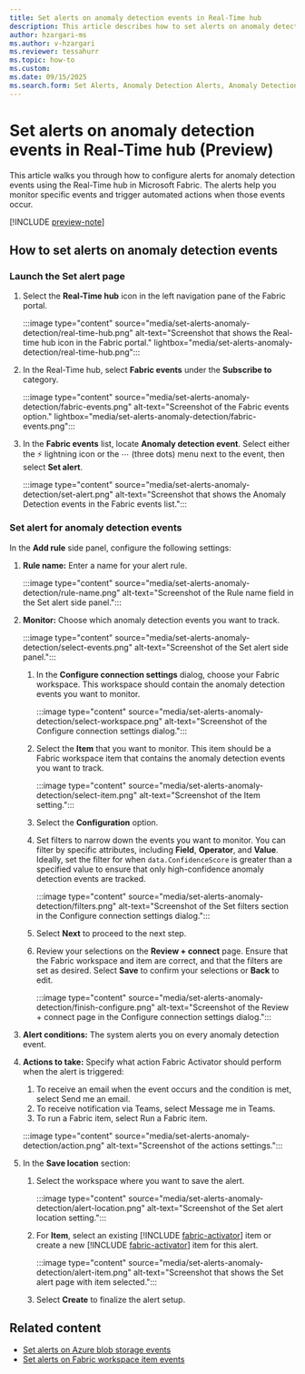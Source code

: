 ```yaml
---
title: Set alerts on anomaly detection events in Real-Time hub
description: This article describes how to set alerts on anomaly detection events in Real-Time hub.
author: hzargari-ms
ms.author: v-hzargari
ms.reviewer: tessahurr
ms.topic: how-to
ms.custom:
ms.date: 09/15/2025
ms.search.form: Set Alerts, Anomaly Detection Alerts, Anomaly Detection Set Alerts
---
```


# Set alerts on anomaly detection events in Real-Time hub (Preview)

This article walks you through how to configure alerts for anomaly detection events using the Real-Time hub in Microsoft Fabric. The alerts help you monitor specific events and trigger automated actions when those events occur.

[!INCLUDE [preview-note](../includes/feature-preview-note.md)]

## How to set alerts on anomaly detection events

### Launch the Set alert page

1. Select the **Real-Time hub** icon in the left navigation pane of the Fabric portal.

    :::image type="content" source="media/set-alerts-anomaly-detection/real-time-hub.png" alt-text="Screenshot that shows the Real-time hub icon in the Fabric portal." lightbox="media/set-alerts-anomaly-detection/real-time-hub.png":::

1. In the Real-Time hub, select **Fabric events** under the **Subscribe to** category.

    :::image type="content" source="media/set-alerts-anomaly-detection/fabric-events.png" alt-text="Screenshot of the Fabric events option." lightbox="media/set-alerts-anomaly-detection/fabric-events.png":::

1. In the **Fabric events** list, locate **Anomaly detection event**. Select either the ⚡ lightning icon or the ⋯ (three dots) menu next to the event, then select **Set alert**.

    :::image type="content" source="media/set-alerts-anomaly-detection/set-alert.png" alt-text="Screenshot that shows the Anomaly Detection events in the Fabric events list.":::

### Set alert for anomaly detection events

In the **Add rule** side panel, configure the following settings:

1. **Rule name:** Enter a name for your alert rule.

    :::image type="content" source="media/set-alerts-anomaly-detection/rule-name.png" alt-text="Screenshot of the Rule name field in the Set alert side panel.":::

1. **Monitor:** Choose which anomaly detection events you want to track.

    :::image type="content" source="media/set-alerts-anomaly-detection/select-events.png" alt-text="Screenshot of the Set alert side panel.":::

    1. In the **Configure connection settings** dialog, choose your Fabric workspace. This workspace should contain the anomaly detection events you want to monitor.

        :::image type="content" source="media/set-alerts-anomaly-detection/select-workspace.png" alt-text="Screenshot of the Configure connection settings dialog.":::

    1. Select the **Item** that you want to monitor. This item should be a Fabric workspace item that contains the anomaly detection events you want to track.

        :::image type="content" source="media/set-alerts-anomaly-detection/select-item.png" alt-text="Screenshot of the Item setting.":::

    1. Select the **Configuration** option.

    1. Set filters to narrow down the events you want to monitor. You can filter by specific attributes, including **Field**, **Operator**, and **Value**.
        Ideally, set the filter for when `data.ConfidenceScore` is greater than a specified value to ensure that only high-confidence anomaly detection events are tracked.

        :::image type="content" source="media/set-alerts-anomaly-detection/filters.png" alt-text="Screenshot of the Set filters section in the Configure connection settings dialog.":::

    1. Select **Next** to proceed to the next step.
    1. Review your selections on the **Review + connect** page. Ensure that the Fabric workspace and item are correct, and that the filters are set as desired. Select **Save** to confirm your selections or **Back** to edit.

        :::image type="content" source="media/set-alerts-anomaly-detection/finish-configure.png" alt-text="Screenshot of the Review + connect page in the Configure connection settings dialog.":::

1. **Alert conditions:** The system alerts you on every anomaly detection event.

1. **Actions to take:** Specify what action Fabric Activator should perform when the alert is triggered:

    1. To receive an email when the event occurs and the condition is met, select Send me an email.
    1. To receive notification via Teams, select Message me in Teams.
    1. To run a Fabric item, select Run a Fabric item.

    :::image type="content" source="media/set-alerts-anomaly-detection/action.png" alt-text="Screenshot of the actions settings.":::

1. In the **Save location** section:

    1. Select the workspace where you want to save the alert.

        :::image type="content" source="media/set-alerts-anomaly-detection/alert-location.png" alt-text="Screenshot of the Set alert location setting.":::

    1. For **Item**, select an existing [!INCLUDE [fabric-activator](../real-time-intelligence/includes/fabric-activator.md)] item or create a new [!INCLUDE [fabric-activator](../real-time-intelligence/includes/fabric-activator.md)] item for this alert.

        :::image type="content" source="media/set-alerts-anomaly-detection/alert-item.png" alt-text="Screenshot that shows the Set alert page with item selected.":::

    1. Select **Create** to finalize the alert setup.

## Related content

- [Set alerts on Azure blob storage events](set-alerts-azure-blob-storage-events.md)
- [Set alerts on Fabric workspace item events](set-alerts-fabric-workspace-item-events.md)
